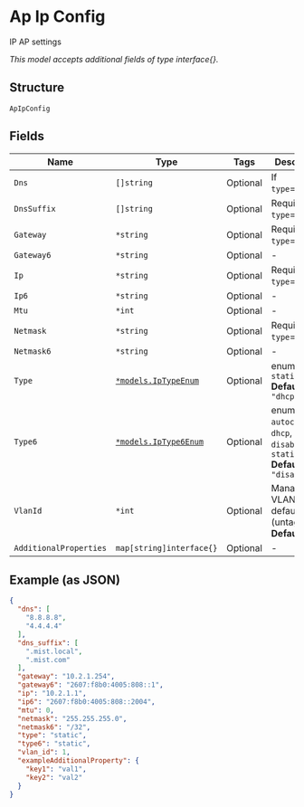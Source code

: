 
# Ap Ip Config

IP AP settings

*This model accepts additional fields of type interface{}.*

## Structure

`ApIpConfig`

## Fields

| Name | Type | Tags | Description |
|  --- | --- | --- | --- |
| `Dns` | `[]string` | Optional | If `type`==`static` |
| `DnsSuffix` | `[]string` | Optional | Required if `type`==`static` |
| `Gateway` | `*string` | Optional | Required if `type`==`static` |
| `Gateway6` | `*string` | Optional | - |
| `Ip` | `*string` | Optional | Required if `type`==`static` |
| `Ip6` | `*string` | Optional | - |
| `Mtu` | `*int` | Optional | - |
| `Netmask` | `*string` | Optional | Required if `type`==`static` |
| `Netmask6` | `*string` | Optional | - |
| `Type` | [`*models.IpTypeEnum`](../../doc/models/ip-type-enum.md) | Optional | enum: `dhcp`, `static`<br>**Default**: `"dhcp"` |
| `Type6` | [`*models.IpType6Enum`](../../doc/models/ip-type-6-enum.md) | Optional | enum: `autoconf`, `dhcp`, `disabled`, `static`<br>**Default**: `"disabled"` |
| `VlanId` | `*int` | Optional | Management VLAN id, default is 1 (untagged)<br>**Default**: `1` |
| `AdditionalProperties` | `map[string]interface{}` | Optional | - |

## Example (as JSON)

```json
{
  "dns": [
    "8.8.8.8",
    "4.4.4.4"
  ],
  "dns_suffix": [
    ".mist.local",
    ".mist.com"
  ],
  "gateway": "10.2.1.254",
  "gateway6": "2607:f8b0:4005:808::1",
  "ip": "10.2.1.1",
  "ip6": "2607:f8b0:4005:808::2004",
  "mtu": 0,
  "netmask": "255.255.255.0",
  "netmask6": "/32",
  "type": "static",
  "type6": "static",
  "vlan_id": 1,
  "exampleAdditionalProperty": {
    "key1": "val1",
    "key2": "val2"
  }
}
```

